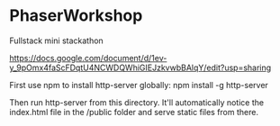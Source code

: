 # PhaserWorkshop
Fullstack mini stackathon

https://docs.google.com/document/d/1ev-y_9pOmx4faScFDqtU4NCWDQWhiGIEJzkvwbBAlqY/edit?usp=sharing

First use npm to install http-server globally:
npm install -g http-server

Then run http-server from this directory. It'll automatically notice the index.html file in the /public folder and serve static files from there.
